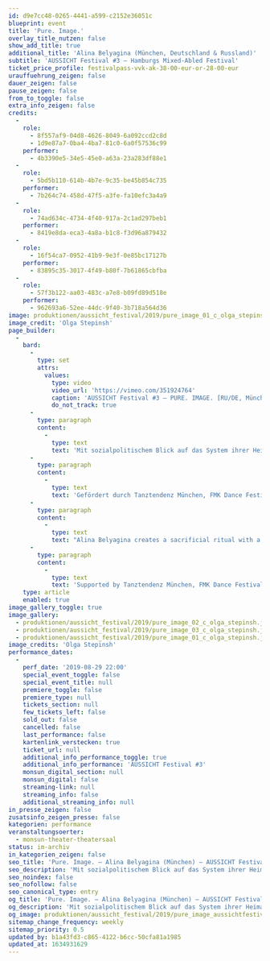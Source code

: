 ```yaml
---
id: d9e7cc48-0265-4441-a599-c2152e36051c
blueprint: event
title: 'Pure. Image.'
overlay_title_nutzen: false
show_add_title: true
additional_title: 'Alina Belyagina (München, Deutschland & Russland)'
subtitle: 'AUSSICHT Festival #3 – Hamburgs Mixed-Abled Festival'
ticket_price_profile: festivalpass-vvk-ak-38-00-eur-or-28-00-eur
urauffuehrung_zeigen: false
dauer_zeigen: false
pause_zeigen: false
from_to_toggle: false
extra_info_zeigen: false
credits:
  -
    role:
      - 8f557af9-04d8-4626-8049-6a092ccd2c8d
      - 1d9e87a7-0ba4-4ba7-81c0-6a0f57536c99
    performer:
      - 4b3390e5-34e5-45e0-a63a-23a283df88e1
  -
    role:
      - 5bd5b110-614b-4b7e-9c35-be45b854c735
    performer:
      - 7b264c74-458d-47f5-a3fe-fa10efc3a4a9
  -
    role:
      - 74ad634c-4734-4f40-917a-2c1ad297beb1
    performer:
      - 8419e8da-eca3-4a8a-b1c8-f3d96a879432
  -
    role:
      - 16f54ca7-0952-41b9-9e3f-0e85bc17127b
    performer:
      - 83895c35-3017-4f49-b80f-7b61865cbfba
  -
    role:
      - 57f3b122-aa03-483c-a7e8-b09fd89d518e
    performer:
      - 962693a6-52ee-44dc-9f40-3b718a564d36
image: produktionen/aussicht_festival/2019/pure_image_01_c_olga_stepinsh.jpg
image_credit: 'Olga Stepinsh'
page_builder:
  -
    bard:
      -
        type: set
        attrs:
          values:
            type: video
            video_url: 'https://vimeo.com/351924764'
            caption: 'AUSSICHT Festival #3 – PURE. IMAGE. [RU/DE, München]'
            do_not_track: true
      -
        type: paragraph
        content:
          -
            type: text
            text: 'Mit sozialpolitischem Blick auf das System ihrer Heimat Russland und dessen Opfer kreiert Alina Belyagina ein Opferritual. Ihr Tanz-Solo basiert auf Körperreaktionen von Opfern und deren nervösen Ticks und Fixierung.'
      -
        type: paragraph
        content:
          -
            type: text
            text: 'Gefördert durch Tanztendenz München, FMK Dance Festival Laos, CCZiL Moscow.'
      -
        type: paragraph
        content:
          -
            type: text
            text: "Alina Belyagina creates a sacrificial ritual with a socio-political view of the system of her native Russia and its victims. Her dance-solo is based on body reactions of victims and their nervous tics and fixation.\_"
      -
        type: paragraph
        content:
          -
            type: text
            text: 'Supported by Tanztendenz München, FMK Dance Festival Laos, CCZiL Moscow.'
    type: article
    enabled: true
image_gallery_toggle: true
image_gallery:
  - produktionen/aussicht_festival/2019/pure_image_02_c_olga_stepinsh.jpg
  - produktionen/aussicht_festival/2019/pure_image_03_c_olga_stepinsh.jpg
  - produktionen/aussicht_festival/2019/pure_image_01_c_olga_stepinsh.jpg
image_credits: 'Olga Stepinsh'
performance_dates:
  -
    perf_date: '2019-08-29 22:00'
    special_event_toggle: false
    special_event_title: null
    premiere_toggle: false
    premiere_type: null
    tickets_section: null
    few_tickets_left: false
    sold_out: false
    cancelled: false
    last_performance: false
    kartenlink_verstecken: true
    ticket_url: null
    additional_info_performance_toggle: true
    additional_info_performance: 'AUSSICHT Festival #3'
    monsun_digital_section: null
    monsun_digital: false
    streaming-link: null
    streaming_info: false
    additional_streaming_info: null
in_presse_zeigen: false
zusatsinfo_zeigen_presse: false
kategorien: performance
veranstaltungsoerter:
  - monsun-theater-theatersaal
status: im-archiv
in_kategorien_zeigen: false
seo_title: 'Pure. Image. – Alina Belyagina (München) – AUSSICHT Festival #3'
seo_description: 'Mit sozialpolitischem Blick auf das System ihrer Heimat Russland und dessen Opfer kreiert Alina Belyagina in ihrem Solo-Tanz ein Opferritual.'
seo_noindex: false
seo_nofollow: false
seo_canonical_type: entry
og_title: 'Pure. Image. – Alina Belyagina (München) – AUSSICHT Festival #3'
og_description: 'Mit sozialpolitischem Blick auf das System ihrer Heimat Russland und dessen Opfer kreiert Alina Belyagina in ihrem Solo-Tanz ein Opferritual.'
og_image: produktionen/aussicht_festival/2019/pure_image_aussichtfestival_social_media_image.jpg
sitemap_change_frequency: weekly
sitemap_priority: 0.5
updated_by: b1a43fd3-c865-4122-b6cc-50cfa81a1985
updated_at: 1634931629
---
```

